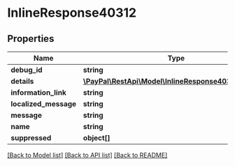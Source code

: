 # InlineResponse40312

## Properties
Name | Type | Description | Notes
------------ | ------------- | ------------- | -------------
**debug_id** | **string** |  | [optional] 
**details** | [**\PayPal\RestApi\Model\InlineResponse40312Details[]**](InlineResponse40312Details.md) |  | [optional] 
**information_link** | **string** |  | [optional] 
**localized_message** | **string** |  | [optional] 
**message** | **string** |  | [optional] 
**name** | **string** |  | [optional] 
**suppressed** | **object[]** |  | [optional] 

[[Back to Model list]](../README.md#documentation-for-models) [[Back to API list]](../README.md#documentation-for-api-endpoints) [[Back to README]](../README.md)


